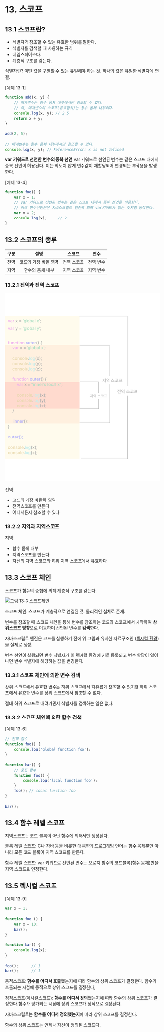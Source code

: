 # 13. 스코프

## 13.1 스코프란?

- 식별자가 참조할 수 있는 유효한 범위를 말한다.
- 식별자를 검색할 때 사용하는 규칙
- 네임스페이스다.
- 계층적 구조를 갖는다.

식별자란? 어떤 값을 구별할 수 있는 유일해야 하는 것. 하나의 값은 유일한 식별자에 연결.

[예제 13-1]

```javascript
function add(x, y) {
    // 매개변수는 함수 몸체 내부에서만 참조할 수 있다.
    // 즉, 매개변수의 스코프(유효범위)는 함수 몸체 내부이다.
    console.log(x, y); // 2 5
    return x + y;
}

add(2, 5);

// 매개변수는 함수 몸체 내부에서만 참조할 수 있다.
console.log(x, y); // ReferenceError: x is not defined
```

**var 키워드로 선언한 변수의 중복 선언**
var 키워드로 선언된 변수는 같은 스코프 내에서 중복 선언이 허용된다.
이는 의도치 않게 변수값이 재할당되어 변경되는 부작용을 발생한다.

[예제 13-4]

```javascript
function foo() {
    var x = 1;
    // var 키워드로 선언된 변수는 같은 스코프 내에서 중복 선언을 허용한다.
    // 아래 변수선언문은 자바스크립트 엔진에 의해 var키워드가 없는 것처럼 동작한다.
    var x = 2;
    console.log(x);     // 2
}
```

## 13.2 스코프의 종류

|구분|설명|스코프|변수|
|:---:|:---:|:---:|:---:|
|전역|코드의 가장 바깥 영역|전역 스코프|전역 변수|
|지역|함수의 몸체 내부|지역 스코프|지역 변수|

### 13.2.1 전역과 전역 스코프

![그림 13-2](../images/13-2.png)

전역

- 코드의 가장 바깥쪽 영역
- 전역스코프를 만든다
- 어디서든지 참조할 수 있다

### 13.2.2 지역과 지역스코프

지역

- 함수 몸체 내부
- 지역스코프를 만든다
- 자신의 지역 스코프와 하위 지역 스코프에서 유효하다
  
## 13.3 스코프 체인

스코프가 함수의 중첩에 의해 계층적 구조를 갖는다.

![그림 13-3 스코프체인](../images/13-3.png)

스코프 체인: 스코프가 계층적으로 연결된 것. 물리적인 실체로 존재.

변수를 참조할 때 스코프 체인을 통해 변수를 참조하는 코드의 스코프에서 시작하여 **상위스코프 방향**으로 이동하며 선언된 변수를 **검색**한다.

자바스크립트 엔진은 코드를 실행하기 전에 위 그림과 유사한 자료구조인 ([렉시컬 환경](https://github.com/juhee-playground/reading/blob/main/ModernJavascriptDeepDive/23_ExecutionContext.md#235-%EB%A0%89%EC%8B%9C%EC%BB%AC-%ED%99%98%EA%B2%BD))을 실제로 생성.

변수 선언이 실행되면 변수 식별자가 이 렉시컬 환경에 키로 등록되고 변수 할당이 일어나면 변수 식별자에 해당하는 값을 변경한다.

### 13.3.1 스코프 체인에 의한 변수 검색

상위 스코프에서 유효한 변수는 하위 스코프에서 자유롭게 참조할 수 있지만
하위 스코프에서 유효한 변수를 상위 스코프에서 참조할 수 없다.

절대 하위 스코프로 내려가면서 식별자를 검색하는 일은 없다.

### 13.3.2 스코프 체인에 의한 함수 검색

[예제 13-6]

```javascript
// 전역 함수
function foo() {
    console.log('global function foo');
}

function bar() {
    // 중첩 함수
    function foo() {
        console.log('local function foo');
    }
    foo(); // local function foo
}

bar();
```

## 13.4 함수 레벨 스코프

지역스코프는 코드 블록이 아닌 함수에 의해서만 생성된다.

블록 레벨 스코프: C나 자바 등을 비롯한 대부분의 프로그래밍 언어는 함수 몸체뿐만 아니라 모든 코드 블록이 지역 스코프를 만든다.

함수 레벨 스코프: var 키워드로 선언된 변수는 오로지 함수의 코드블록(함수 몸체)만을 지역 스코프로 인정한다.

## 13.5 렉시컬 스코프

[예제 13-9]

```javascript
var x = 1;

function foo () {
    var x = 10;
    bar();
}

function bar() {
    console.log(x);
}

foo();      // 1
bar();      // 1
```

동적스코프:  **함수를 어디서 호출**했는지에 따라 함수의 상위 스코프가 결정한다.
함수가 호출되는 시점에 동적으로 상위 스코프를 결정한다,

정적스코프(렉시컬스코프): **함수를 어디서 정의**했는지에 따라 함수의 상위 스코프가 결정한다.함수가 평가되는 시점에 상위 스코프가 정적으로 결정된다.

자바스크립트는 **함수를 어디서 정의했는지**에 따라 상위 스코프를 결정한다.

함수의 상위 스코프는 언제나 자신이 정의된 스코프다.